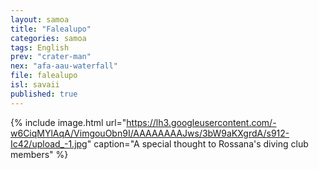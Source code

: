 ```yaml
---
layout: samoa
title: "Falealupo"
categories: samoa
tags: English
prev: "crater-man"
nex: "afa-aau-waterfall"
file: falealupo
isl: savaii
published: true
---
```


{% include image.html url="https://lh3.googleusercontent.com/-w6CiqMYlAqA/VimgouObn9I/AAAAAAAAJws/3bW9aKXgrdA/s912-Ic42/upload_-1.jpg" caption="A special thought to Rossana's diving club members" %}